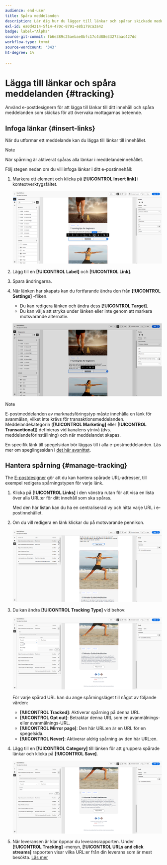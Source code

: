 ```yaml
---
audience: end-user
title: Spåra meddelanden
description: Lär dig hur du lägger till länkar och spårar skickade meddelanden
exl-id: ea0d4214-5f14-470c-8791-e8b179ca3a42
badge: label="Alpha"
source-git-commit: fb6e389c25aebae8bfc17c4d88e33273aac427dd
workflow-type: tm+mt
source-wordcount: '343'
ht-degree: 1%

---
```


# Lägga till länkar och spåra meddelanden {#tracking}

Använd e-postdesignern för att lägga till länkar till ditt innehåll och spåra meddelanden som skickas för att övervaka mottagarnas beteende.

## Infoga länkar {#insert-links}

När du utformar ett meddelande kan du lägga till länkar till innehållet.

>[!NOTE]
>
>När spårning är aktiverat spåras alla länkar i meddelandeinnehållet.

Följ stegen nedan om du vill infoga länkar i ditt e-postinnehåll:

1. Markera ett element och klicka på **[!UICONTROL Insert link]** i kontextverktygsfältet.

   ![](assets/message-tracking-insert-link.png)

1. Lägg till en **[!UICONTROL Label]** och **[!UICONTROL Link]**.

1. Spara ändringarna.

1. När länken har skapats kan du fortfarande ändra den från **[!UICONTROL Settings]** -fliken.

   * Du kan redigera länken och ändra dess **[!UICONTROL Target]**.
   * Du kan välja att stryka under länken eller inte genom att markera motsvarande alternativ.

   ![](assets/message-tracking-link-settings.png)

>[!NOTE]
>
>E-postmeddelanden av marknadsföringstyp måste innehålla en länk för avanmälan, vilket inte krävs för transaktionsmeddelanden. Meddelandekategorin (**[!UICONTROL Marketing]** eller **[!UICONTROL Transactional]**) definieras vid kanalens ytnivå (dvs. meddelandeförinställning) och när meddelandet skapas.

En specifik länk till spegelsidan bör läggas till i alla e-postmeddelanden. Läs mer om speglingssidan i [det här avsnittet](mirror-page.md).

## Hantera spårning {#manage-tracking}

The [E-postdesigner](create-email-content.md) gör att du kan hantera spårade URL-adresser, till exempel redigera spårningstypen för varje länk.

1. Klicka på **[!UICONTROL Links]** i den vänstra rutan för att visa en lista över alla URL:er för ditt innehåll som ska spåras.

   Med den här listan kan du ha en centraliserad vy och hitta varje URL i e-postinnehållet.

1. Om du vill redigera en länk klickar du på motsvarande pennikon.

   ![](assets/message-tracking-edit-links.png)

1. Du kan ändra **[!UICONTROL Tracking Type]** vid behov:

   ![](assets/message-tracking-edit-a-link.png)

   För varje spårad URL kan du ange spårningsläget till något av följande värden:

   * **[!UICONTROL Tracked]**: Aktiverar spårning på denna URL.
   * **[!UICONTROL Opt out]**: Betraktar denna URL som en avanmälnings- eller avanmälnings-URL.
   * **[!UICONTROL Mirror page]**: Den här URL:en är en URL för en spegelsida.
   * **[!UICONTROL Never]**: Aktiverar aldrig spårning av den här URL:en. <!--This information is saved: if the URL appears again in a future message, its tracking is automatically deactivated.-->

1. Lägg till en **[!UICONTROL Category]** till länken för att gruppera spårade länkar och klicka på **[!UICONTROL Save]**.

   ![](assets/message-tracking-edit-a-link_2.png)

1. När leveransen är klar öppnar du leveransrapporten. Under **[!UICONTROL Tracking]** -menyn, **[!UICONTROL URLs and click streams]** rapporten visar vilka URL:er från din leverans som är mest besökta. [Läs mer](../reporting/gs-reports.md)
